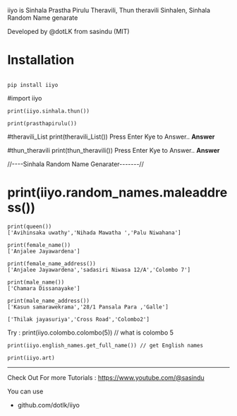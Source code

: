 ﻿iiyo is Sinhala Prastha Pirulu Theravili, Thun theravili Sinhalen, Sinhala Random Name genarate

Developed by @dotLK from sasindu (MIT)

# Installation
```console

pip install iiyo

```
#import iiyo
	
	print(iiyo.sinhala.thun())

	print(prasthapirulu())
 

#theravili_List
	print(theravili_List())
	Press Enter Kye to Answer..
	__Answer__

#thun_theravili
	print(thun_theravili())
	Press Enter Kye to Answer..
	__Answer__

//----Sinhala Random Name Genarater-------//

# print(iiyo.random_names.maleaddress())

	print(queen())
	['Avihinsaka uwathy','Nihada Mawatha ','Palu Niwahana']

	print(female_name())
	['Anjalee Jayawardena']

	print(female_name_address())
	['Anjalee Jayawardena','sadasiri Niwasa 12/A','Colombo 7']

	print(male_name())
	['Chamara Dissanayake']

	print(male_name_address())
	['Kasun samarawekrama','28/1 Pansala Para ,'Galle']

	['Thilak jayasuriya','Cross Road','Colombo2']


Try :
	print(iiyo.colombo.colombo(5)) // what is colombo 5

	print(iiyo.english_names.get_full_name()) // get English names

	print(iiyo.art)

------

Check Out For more Tutorials : https://www.youtube.com/@sasindu

You can use

* github.com/dotlk/iiyo